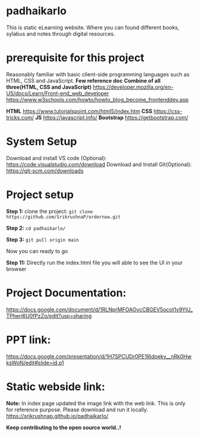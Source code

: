 # padhaikarlo
This is static eLearning website. Where you can found different books, sylabus and notes through digital resources.

# prerequisite for this project 
Reasonably familiar with basic client-side programming languages such as HTML, CSS and JavaScript.
**Few reference doc**
**Combine of all three(HTML, CSS and JavaScript)** https://developer.mozilla.org/en-US/docs/Learn/Front-end_web_developer
https://www.w3schools.com/howto/howto_blog_become_frontenddev.asp

**HTML**  https://www.tutorialspoint.com/html5/index.htm
**CSS** https://css-tricks.com/
**JS** https://javascript.info/
**Bootstrap** https://getbootstrap.com/


# System Setup
Download and install VS code (Optional): https://code.visualstudio.com/download
Download and Install Git(Optional): https://git-scm.com/downloads 

# Project setup
**Step 1:** clone the project: ``` git clone https://github.com/SrikrushnaP/ordernow.git ```

**Step 2:** ``` cd padhaikarlo/ ```

**Step 3:** ``` git pull origin main ```



Now you can ready to go 

**Step 11:** Directly run the index.html file you will able to see the UI in your browser


# Project Documentation:  
https://docs.google.com/document/d/1RLNprMFOAOvcCBGEV5ocot1v9YiU_TPherj6U0fPzZo/edit?usp=sharing

# PPT link:
https://docs.google.com/presentation/d/1H7SPCUDr0PE1l6doeky__nRk0HwksWoN/edit#slide=id.p1

# Static webside link:
**Note:** In index page updated the image link with the web link. This is only for reference purpose. Please download and run it locally. 
https://srikrushnap.github.io/padhaikarlo/


**Keep contributing to the open source world..!**
